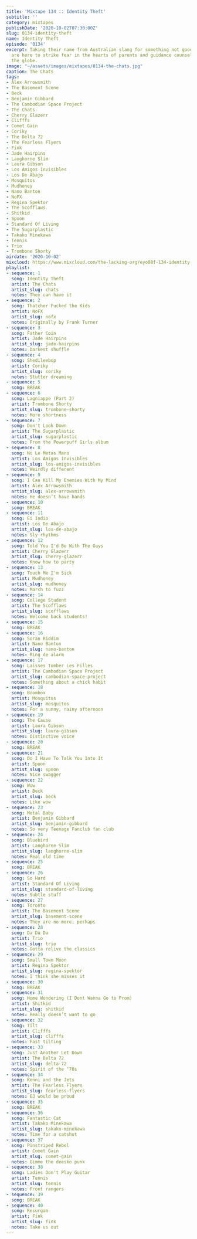 ```yaml
---
title: 'Mixtape 134 :: Identity Theft'
subtitle: ''
category: mixtapes
publishDate: '2020-10-02T07:30:00Z'
slug: 0134-identity-theft
name: Identity Theft
episode: '0134'
excerpt: Taking their name from Australian slang for something not good, The Chats
  are here to strike fear in the hearts of parents and guidance counselors across
  the globe.
image: "~/assets/images/mixtapes/0134-the-chats.jpg"
caption: The Chats
tags:
- Alex Arrowsmith
- The Basement Scene
- Beck
- Benjamin Gibbard
- The Cambodian Space Project
- The Chats
- Cherry Glazerr
- Clifffs
- Comet Gain
- Coriky
- The Delta 72
- The Fearless Flyers
- Fink
- Jade Hairpins
- Langhorne Slim
- Laura Gibson
- Los Amigos Invisibles
- Los De Abajo
- Mosquitos
- Mudhoney
- Nano Banton
- NoFX
- Regina Spektor
- The Scofflaws
- Shitkid
- Spoon
- Standard Of Living
- The Sugarplastic
- Takako Minekawa
- Tennis
- Trio
- Trombone Shorty
airdate: '2020-10-02'
mixcloud: https://www.mixcloud.com/the-lacking-org/eyo08f-134-identity-theft/
playlist:
- sequence: 1
  song: Identity Theft
  artist: The Chats
  artist_slug: chats
  notes: They can have it
- sequence: 2
  song: Thatcher Fucked the Kids
  artist: NoFX
  artist_slug: nofx
  notes: Originally by Frank Turner
- sequence: 3
  song: Father Coin
  artist: Jade Hairpins
  artist_slug: jade-hairpins
  notes: Darkest shuffle
- sequence: 4
  song: Shedileebop
  artist: Coriky
  artist_slug: coriky
  notes: Stutter dreaming
- sequence: 5
  song: BREAK
- sequence: 6
  song: Lagniappe (Part 2)
  artist: Trombone Shorty
  artist_slug: trombone-shorty
  notes: More shortness
- sequence: 7
  song: Don't Look Down
  artist: The Sugarplastic
  artist_slug: sugarplastic
  notes: From the Powerpuff Girls album
- sequence: 8
  song: No Le Metas Mano
  artist: Los Amigos Invisibles
  artist_slug: los-amigos-invisibles
  notes: Weirdly different
- sequence: 9
  song: I Can Kill My Enemies With My Mind
  artist: Alex Arrowsmith
  artist_slug: alex-arrowsmith
  notes: He doesn’t have hands
- sequence: 10
  song: BREAK
- sequence: 11
  song: Ei Indio
  artist: Los De Abajo
  artist_slug: los-de-abajo
  notes: Sly rhythms
- sequence: 12
  song: Told You I'd Be With The Guys
  artist: Cherry Glazerr
  artist_slug: cherry-glazerr
  notes: Know how to party
- sequence: 13
  song: Touch Me I'm Sick
  artist: Mudhoney
  artist_slug: mudhoney
  notes: March to fuzz
- sequence: 14
  song: College Student
  artist: The Scofflaws
  artist_slug: scofflaws
  notes: Welcome back students!
- sequence: 15
  song: BREAK
- sequence: 16
  song: Soran Riddim
  artist: Nano Banton
  artist_slug: nano-banton
  notes: Ring de alarm
- sequence: 17
  song: Laisses Tomber Les Filles
  artist: The Cambodian Space Project
  artist_slug: cambodian-space-project
  notes: Something about a chick habit
- sequence: 18
  song: Boombox
  artist: Mosquitos
  artist_slug: mosquitos
  notes: For a sunny, rainy afternoon
- sequence: 19
  song: The Cause
  artist: Laura Gibson
  artist_slug: laura-gibson
  notes: Distinctive voice
- sequence: 20
  song: BREAK
- sequence: 21
  song: Do I Have To Talk You Into It
  artist: Spoon
  artist_slug: spoon
  notes: Nice swagger
- sequence: 22
  song: Wow
  artist: Beck
  artist_slug: beck
  notes: Like wow
- sequence: 23
  song: Metal Baby
  artist: Benjamin Gibbard
  artist_slug: benjamin-gibbard
  notes: So very Teenage Fanclub fan club
- sequence: 24
  song: Bluebird
  artist: Langhorne Slim
  artist_slug: langhorne-slim
  notes: Real old time
- sequence: 25
  song: BREAK
- sequence: 26
  song: So Hard
  artist: Standard Of Living
  artist_slug: standard-of-living
  notes: Subtle stuff
- sequence: 27
  song: Toronto
  artist: The Basement Scene
  artist_slug: basement-scene
  notes: They are no more, perhaps
- sequence: 28
  song: Da Da Da
  artist: Trio
  artist_slug: trio
  notes: Gotta relive the classics
- sequence: 29
  song: Small Town Moon
  artist: Regina Spektor
  artist_slug: regina-spektor
  notes: I think she misses it
- sequence: 30
  song: BREAK
- sequence: 31
  song: Home Wondering (I Dont Wanna Go to Prom)
  artist: Shitkid
  artist_slug: shitkid
  notes: Really doesn’t want to go
- sequence: 32
  song: Tilt
  artist: Clifffs
  artist_slug: clifffs
  notes: Fast tilting
- sequence: 33
  song: Just Another Let Down
  artist: The Delta 72
  artist_slug: delta-72
  notes: Spirit of the ‘70s
- sequence: 34
  song: Kenni and the Jets
  artist: The Fearless Flyers
  artist_slug: fearless-flyers
  notes: EJ would be proud
- sequence: 35
  song: BREAK
- sequence: 36
  song: Fantastic Cat
  artist: Takako Minekawa
  artist_slug: takako-minekawa
  notes: Time for a catshot
- sequence: 37
  song: Pinstriped Rebel
  artist: Comet Gain
  artist_slug: comet-gain
  notes: Gimme the deesko punk
- sequence: 38
  song: Ladies Don't Play Guitar
  artist: Tennis
  artist_slug: tennis
  notes: Front rangers
- sequence: 39
  song: BREAK
- sequence: 40
  song: Resurgam
  artist: Fink
  artist_slug: fink
  notes: Take us out
---
```


